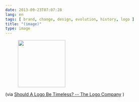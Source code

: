```yaml
---
date: 2013-09-23T07:07:28
lang: en
tags: [ brand, change, design, evolution, history, logo ]
title: "(image)"
type: image
---
```


<figure>
<a
href="https://hugo.ferreira.cc/via-should-a-logo-be-timeless-the-logo/attachment/370/"
rel="attachment"><img
src="/wp-content/uploads/2013/09/tumblr_mtl7loti6x1qz82meo1_r1_1280-150x150.png"
width="150" height="150" /></a></figure>

(via [Should A Logo Be Timeless? -- The Logo
Company](http://thelogocompany.net/blog/logo-design/corporate-logo-evolution/)
)

